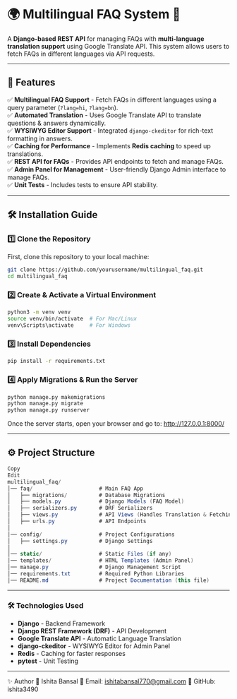 # 🌍 Multilingual FAQ System 📝

A **Django-based REST API** for managing FAQs with **multi-language translation support** using Google Translate API. This system allows users to fetch FAQs in different languages via API requests.

---

## 🚀 Features
✅ **Multilingual FAQ Support** - Fetch FAQs in different languages using a query parameter (`?lang=hi`, `?lang=bn`).  
✅ **Automated Translation** - Uses Google Translate API to translate questions & answers dynamically.  
✅ **WYSIWYG Editor Support** - Integrated `django-ckeditor` for rich-text formatting in answers.  
✅ **Caching for Performance** - Implements **Redis caching** to speed up translations.  
✅ **REST API for FAQs** - Provides API endpoints to fetch and manage FAQs.  
✅ **Admin Panel for Management** - User-friendly Django Admin interface to manage FAQs.  
✅ **Unit Tests** - Includes tests to ensure API stability.  

---

## 🛠️ Installation Guide

### **1️⃣ Clone the Repository**
First, clone this repository to your local machine:
```bash
git clone https://github.com/yourusername/multilingual_faq.git
cd multilingual_faq
```


### **2️⃣ Create & Activate a Virtual Environment**
```bash
python3 -m venv venv
source venv/bin/activate  # For Mac/Linux
venv\Scripts\activate     # For Windows
```

### **3️⃣ Install Dependencies**
```bash
pip install -r requirements.txt
```

### **4️⃣ Apply Migrations & Run the Server**
```bash
python manage.py makemigrations
python manage.py migrate
python manage.py runserver
```

Once the server starts, open your browser and go to:
http://127.0.0.1:8000/

---

## ⚙️ Project Structure
```csharp
Copy
Edit
multilingual_faq/
│── faq/                     # Main FAQ App
│   ├── migrations/          # Database Migrations
│   ├── models.py            # Django Models (FAQ Model)
│   ├── serializers.py       # DRF Serializers
│   ├── views.py             # API Views (Handles Translation & Fetching)
│   ├── urls.py              # API Endpoints
│
│── config/                  # Project Configurations
│   ├── settings.py          # Django Settings
│
│── static/                  # Static Files (if any)
│── templates/               # HTML Templates (Admin Panel)
│── manage.py                # Django Management Script
│── requirements.txt         # Required Python Libraries
│── README.md                # Project Documentation (this file)
```

---


### 🛠 Technologies Used
- **Django** - Backend Framework
- **Django REST Framework (DRF)** - API Development
- **Google Translate API** - Automatic Language Translation
- **django-ckeditor** - WYSIWYG Editor for Admin Panel
- **Redis** - Caching for faster responses
- **pytest** - Unit Testing

---

✨ Author
👤 Ishita Bansal
📧 Email: ishitabansal770@gmail.com
🔗 GitHub: ishita3490